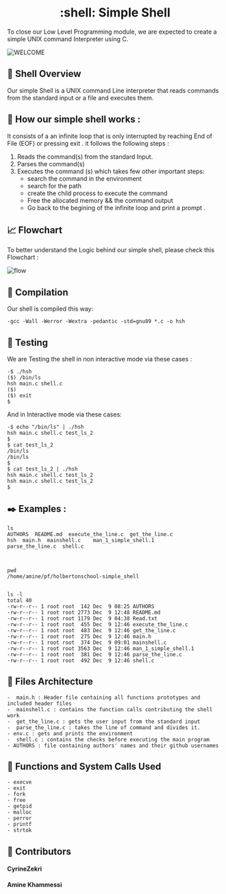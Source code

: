  <h1 align ="center"> :shell: Simple Shell </h1>

To close our Low Level Programming module, we are expected to create a simple UNIX command Interpreter using C.


![WELCOME](https://media.tenor.com/GVk4jB2u_i8AAAAd/coding.gif)

## :eyes: Shell Overview 

Our simple Shell is a UNIX command Line interpreter that reads commands from the standard input or a file
and executes them.

## :rocket: How our simple shell works : 
It consists of a an infinite loop that is only interrupted by reaching End of File (EOF) or pressing exit .
it follows the following steps : 

1. Reads the command(s) from the standard Input.
2. Parses the command(s)
3. Executes the command (s) which takes few other important steps: 
    - search the command in the environment 
    - search for the path 
    - create the child process to execute the command 
    - Free the allocated memory && the command output 
    - Go back to the begining of the infinite loop and print a prompt .

## :chart_with_upwards_trend: Flowchart
To better understand the Logic behind our simple shell, please check this Flowchart : 

![flow](https://user-images.githubusercontent.com/83099419/206648228-6d6918e5-9847-486a-906d-4ea44a124bd9.png)

## :mag_right: Compilation 

Our shell is compiled this way:

    -gcc -Wall -Werror -Wextra -pedantic -std=gnu89 *.c -o hsh

## :mag_right: Testing
We are Testing the shell in non interactive mode via these cases : 

    -$ ./hsh
    ($) /bin/ls
    hsh main.c shell.c
    ($)
    ($) exit
    $

And in Interactive mode via these cases:

    -$ echo "/bin/ls" | ./hsh
    hsh main.c shell.c test_ls_2
    $
    $ cat test_ls_2
    /bin/ls
    /bin/ls
    $
    $ cat test_ls_2 | ./hsh
    hsh main.c shell.c test_ls_2
    hsh main.c shell.c test_ls_2
    $

  ## :black_nib: Examples : 

    ls
    AUTHORS  README.md  execute_the_line.c  get_the_line.c 
    hsh  main.h  mainshell.c    man_1_simple_shell.1 
    parse_the_line.c  shell.c



    pwd
    /home/amine/pf/holbertonschool-simple_shell


    ls -l
    total 40
    -rw-r--r-- 1 root root  142 Dec  9 08:25 AUTHORS
    -rw-r--r-- 1 root root 2773 Dec  9 12:48 README.md
    -rw-r--r-- 1 root root 1179 Dec  9 04:38 Read.txt
    -rw-r--r-- 1 root root  455 Dec  9 12:46 execute_the_line.c
    -rw-r--r-- 1 root root  483 Dec  9 12:46 get_the_line.c
    -rw-r--r-- 1 root root  275 Dec  9 12:46 main.h
    -rw-r--r-- 1 root root  374 Dec  9 09:01 mainshell.c
    -rw-r--r-- 1 root root 3563 Dec  9 12:46 man_1_simple_shell.1
    -rw-r--r-- 1 root root  381 Dec  9 12:46 parse_the_line.c
    -rw-r--r-- 1 root root  492 Dec  9 12:46 shell.c

  ## :bookmark_tabs: Files Architecture 

    -  main.h : Header file containing all functions prototypes and included header files 
    -  mainshell.c : contains the function calls contributing the shell work 
    -  get_the_line.c : gets the user input from the standard input
    -  parse_the_line.c : takes the line of command and divides it.
    - env.c : gets and prints the environment
    -  shell.c : contains the checks before executing the main program
    - AUTHORS : file containing authors' names and their github usernames

  ## :iphone: Functions and System Calls Used 

    - execve 
    - exit 
    - fork 
    - free 
    - getpid 
    - malloc 
    - perror 
    - printf 
    - strtok

  ## :gem: Contributors 

 #### CyrineZekri        
 #### Amine Khammessi